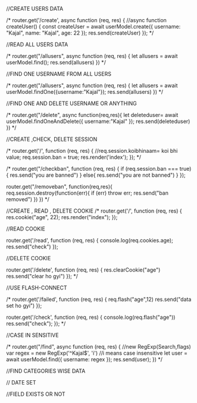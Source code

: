 //CREATE USERS DATA

/*
router.get('/create', async function (req, res) {
  //async function createUser() {
  const createUser = await userModel.create({
    username: "Kajal",
    name: "Kajal",
    age: 22
  });
  res.send(createUser)
});
 */

//READ ALL USERS DATA

/*
 router.get("/allusers", async function (req, res) {
 let allusers = await userModel.find();
 res.send(allusers)
})
 */

//FIND ONE USERNAME FROM ALL USERS

/*
 router.get("/allusers", async function (req, res) {
  let allusers = await userModel.findOne({username:"Kajal"});
  res.send(allusers)
})
 */


//FIND ONE AND DELETE USERNAME OR ANYTHING

/*
 router.get("/delete", async function(req,res){
  let deleteduser= await userModel.findOneAndDelete({
    username:"Kajal"
  });
  res.send(deleteduser)
})
  */


//CREATE ,CHECK, DELETE SESSION

/* router.get('/', function (req, res) {
 //req.session.koibhinaam= koi bhi value;
  req.session.ban = true;
  res.render('index');
}); */


/*
 router.get("/checkban", function (req, res) {
  if (req.session.ban === true) {
    res.send("you are banned")
  }
  else{
    res.send("you are not banned")
  }
});

router.get("/removeban", function(req,res){
  req.session.destroy(function(err){
   if (err) throw err;
    res.send("ban removed")
  })
})
  */


//CREATE , READ , DELETE COOKIE
/*
router.get('/', function (req, res) {
res.cookie("age", 22);
res.render("index");
});

//READ COOKIE

router.get('/read', function (req, res) {
console.log(req.cookies.age);
res.send("check")
});

//DELETE COOKIE

router.get('/delete', function (req, res) {
res.clearCookie("age")
res.send("clear ho gyi")
});
*/


//USE FLASH-CONNECT

/* router.get('/failed', function (req, res) {
  req.flash("age",12)
  res.send("data set ho gyi")
});

router.get('/check', function (req, res) {
  console.log(req.flash("age"))
  res.send("check");
});
 */

//CASE IN SENSITIVE

/* router.get("/find", async function (req, res) {
  //new RegExp(Search,flags)
  var regex = new RegExp('^Kajal$', 'i')   //i means case insensitive
  let user = await userModel.find({ username: regex });
  res.send(user);
})
 */

//FIND CATEGORIES WISE DATA

   <!-- let user = await userModel.find({categories: {$all : ['sweetest','kind']}});
 -->

 // DATE SET
 <!-- 
 var date1=new Date ('yyyy-mm-dd')
  var date1=new Date ('2024-06-20');
  var date2=new Date ('2024-06-25');
    let user =await userModel.find({datecreated: {$gte: date1, $lt: date2}});

   -->

   //FIELD EXISTS OR NOT 
   <!-- 
     let user =await userModel.find({categories:{$exists:true}});
    -->

    